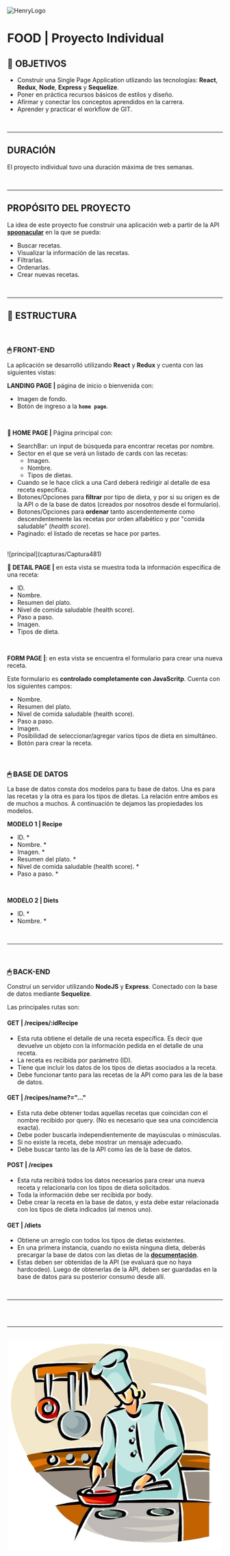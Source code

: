 ![HenryLogo](https://d31uz8lwfmyn8g.cloudfront.net/Assets/logo-henry-white-lg.png)

# **FOOD** | Proyecto Individual

## **📌 OBJETIVOS**

-  Construir una Single Page Application utlizando las tecnologías: **React**, **Redux**, **Node**, **Express** y **Sequelize**.
-  Poner en práctica recursos básicos de estilos y diseño.
-  Afirmar y conectar los conceptos aprendidos en la carrera.
-  Aprender y practicar el workflow de GIT.

<br />

---

## **DURACIÓN**

El proyecto individual tuvo una duración máxima de tres semanas.

<br />

---

## **PROPÓSITO DEL PROYECTO**

La idea de este proyecto fue construir una aplicación web a partir de la API [**spoonacular**](https://spoonacular.com/food-api) en la que se pueda:

-  Buscar recetas.
-  Visualizar la información de las recetas.
-  Filtrarlas.
-  Ordenarlas.
-  Crear nuevas recetas.

<br />

---

## **📁 ESTRUCTURA**

<br />

### **🖱 FRONT-END**

La aplicación se desarrolló utilizando **React** y **Redux** y cuenta con las siguientes vistas:

**LANDING PAGE |** página de inicio o bienvenida con:

-  Imagen de fondo.
-  Botón de ingreso a la **`home page`**.

<br />

**📍 HOME PAGE |** Página principal con:

-  SearchBar: un input de búsqueda para encontrar recetas por nombre.
-  Sector en el que se verá un listado de cards con las recetas:
   -  Imagen.
   -  Nombre.
   -  Tipos de dietas.
-  Cuando se le hace click a una Card deberá redirigir al detalle de esa receta específica.
-  Botones/Opciones para **filtrar** por tipo de dieta, y por si su origen es de la API o de la base de datos (creados por nosotros desde el formulario).
-  Botones/Opciones para **ordenar** tanto ascendentemente como descendentemente las recetas por orden alfabético y por "comida saludable" (_health score_).
-  Paginado: el listado de recetas se hace por partes.
<br />
![principal](capturas/Captura481)
<br />

**📍 DETAIL PAGE |** en esta vista se muestra toda la información específica de una receta:

-  ID.
-  Nombre.
-  Resumen del plato.
-  Nivel de comida saludable (health score).
-  Paso a paso.
-  Imagen.
-  Tipos de dieta.

<br />

**FORM PAGE |**: en esta vista se encuentra el formulario para crear una nueva receta.

Este formulario es **controlado completamente con JavaScritp**. Cuenta con los siguientes campos:

-  Nombre.
-  Resumen del plato.
-  Nivel de comida saludable (health score).
-  Paso a paso.
-  Imagen.
-  Posibilidad de seleccionar/agregar varios tipos de dieta en simultáneo.
-  Botón para crear la receta.

<br />

### **🖱 BASE DE DATOS**

La base de datos consta dos modelos para tu base de datos. Una es para las recetas y la otra es para los tipos de dietas. La relación entre ambos es de muchos a muchos. A continuación te dejamos las propiedades los modelos.

**MODELO 1 | Recipe**

-  ID. \*
-  Nombre. \*
-  Imagen. \*
-  Resumen del plato. \*
-  Nivel de comida saludable (health score). \*
-  Paso a paso. \*

<br />

**MODELO 2 | Diets**

-  ID. \*
-  Nombre. \*

<br />

---

<br />

### **🖱 BACK-END**

Construí un servidor utilizando **NodeJS** y **Express**. Conectado con la base de datos mediante **Sequelize**.

Las principales rutas son:

#### **GET | /recipes/:idRecipe**

-  Esta ruta obtiene el detalle de una receta específica. Es decir que devuelve un objeto con la información pedida en el detalle de una receta.
-  La receta es recibida por parámetro (ID).
-  Tiene que incluir los datos de los tipos de dietas asociados a la receta.
-  Debe funcionar tanto para las recetas de la API como para las de la base de datos.

#### **GET | /recipes/name?="..."**

-  Esta ruta debe obtener todas aquellas recetas que coincidan con el nombre recibido por query. (No es necesario que sea una coincidencia exacta).
-  Debe poder buscarla independientemente de mayúsculas o minúsculas.
-  Si no existe la receta, debe mostrar un mensaje adecuado.
-  Debe buscar tanto las de la API como las de la base de datos.

#### **POST | /recipes**

-  Esta ruta recibirá todos los datos necesarios para crear una nueva receta y relacionarla con los tipos de dieta solicitados.
-  Toda la información debe ser recibida por body.
-  Debe crear la receta en la base de datos, y esta debe estar relacionada con los tipos de dieta indicados (al menos uno).

#### **GET | /diets**

-  Obtiene un arreglo con todos los tipos de dietas existentes.
-  En una primera instancia, cuando no exista ninguna dieta, deberás precargar la base de datos con las dietas de la [**documentación**](https://spoonacular.com/food-api/docs#Diets).
-  Estas deben ser obtenidas de la API (se evaluará que no haya hardcodeo). Luego de obtenerlas de la API, deben ser guardadas en la base de datos para su posterior consumo desde allí.

<br />

---

<br />


<br />

---

<br />


<div align="center">
<img src="./cooking.png" alt="" />
</div>
